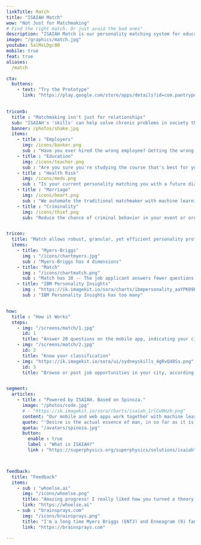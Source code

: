 ```yaml
---
linkTitle: Match
title: "ISAIAH Match"
wow: "Not Just for Matchmaking"
# Find the right match. Or just avoid the bad ones"
description: "ISAIAH Match is our personality matching system for education, jobs, products, fake news, and relationships, as a part of a new morality-based socio-economic system"
image: "/graphics/match.jpg"
youtube: 5alMsLDgc00
mobile: true
feat: true
aliases:
  /match 

cta:
  buttons:
    - text: "Try the Prototype"
      link: "https://play.google.com/store/apps/details?id=com.pantrypoints.match&pli=1"

  
triconb:
  title : "Matchmaking isn't just for relationships"
  sub: "ISAIAH's 'skills' can help solve chronic problems in society that are unsolved by science"
  banner: /photos/shake.jpg
  items:
    - title : "Employers"
      img: /icons/banker.png   
      sub : "Have you ever hired the wrong employee? Getting the wrong person for the job could be very costly"
    - title : "Education"
      img: /icons/teacher.png    
      sub : "Are you sure you're studying the course that's best for you? Get it right with Match"
    - title : "Health Risk"
      img: /icons/meds.png
      sub : "Is your current personality matching you with a future diabetes at 40? Know your future health risks before you end up with them"
    - title : "Marriage"
      img: /icons/heart.png
      sub : "We automate the traditional matchmaker with machine learning"
    - title : "Criminality"
      img: /icons/thief.png
      sub: "Reduce the chance of criminal behavior in your event or organization"


tricon:
  title: "Match allows robust, granular, yet efficient personality profiling that is physically verifiable"
  items:
    - title: "Myers-Briggs"
      img : "/icons/chartmyers.jpg"
      sub : "Myers-Briggs has 4 dimensions"
    - title: "Match"
      img : "/icons/chartmatch.png"
      sub : "Match has 10 -- The job applicant answers fewer questions than Myers-Briggs, but reveals much more information"
    - title: "IBM Personality Insights"
      img : "https://ik.imagekit.io/sora/charts/ibmpersonality_aaYPK09FT.jpg"
      sub : "IBM Personality Insights has too many"


how:
  title : "How it Works"
  steps:
    - img: "/screens/match/1.jpg"
      id: 1
      title: "Answer 20 questions on the mobile app, indicating your city"  
    - img: "/screens/match/2.jpg"
      id: 2
      title: "Know your classification"
    - img: "https://ik.imagekit.io/sora/ui/sydneyskills_4gRvQ48Ss.png"
      id: 3
      title: "Browse or post job opportunities in your city, according to your classification"


segment:
  articles:
    - title : "Powered by ISAIAH. Based on Spinoza."
      image: "/photos/code.jpg"
      # - "https://ik.imagekit.io/sora/charts/isaiah_1rlCw9Hzb.png"
      content: "Our mobile and web apps work together with machine learning to create ISAIAH. Match is one of the 'skills' of ISAIAH. If our proposed social system is based on Socrates, our governence system is based on David Hume, and our economic system is based on Adam Smith, our proposed personality system is based on Spinoza's Ethics which proposes predestination that checks liberalism. A hamburger lover would think that he is eating hamburgers out of his free will. But metaphysically, his love for burgers is a <a href='https://en.wikipedia.org/wiki/Bandha_(Jainism)'>predetermined bondage</a> arising from a quality of his soul, which can then be revealed by data. This then would support the belief that we exist inside a matrix that the Hindus call the <a href='https://en.wikipedia.org/wiki/Brahma'>Brahma</a>"
      quote: "'Desire is the actual essence of man, in so far as it is conceived, as determined to a particular activity by some given modification of itself.' <cite>Spinoza, The Ethics, Part 3</cite>"
      quota: "/avatars/spinoza.jpg"
      button:
        enable : true
        label : "What is ISAIAH?"
        link : "https://superphysics.org/superphysics/solutions/isaiah"



feedback:
  title: "Feedback"
  items:
    - sub : "whoelse.ai"
      img: "/icons/whoelse.png"
      title: "Amazing progress! I really liked how you turned a theory into a product offering. Keep up the good work!"
      link: "https://whoelse.ai"
    - sub : "brainsprays.com"
      img: "/icons/brainsprays.png"
      title: "I'm a long time Myers Briggs (ENTJ) and Enneagram (9) fan so love this stuff" 
      link: "https://brainsprays.com"

---
```

